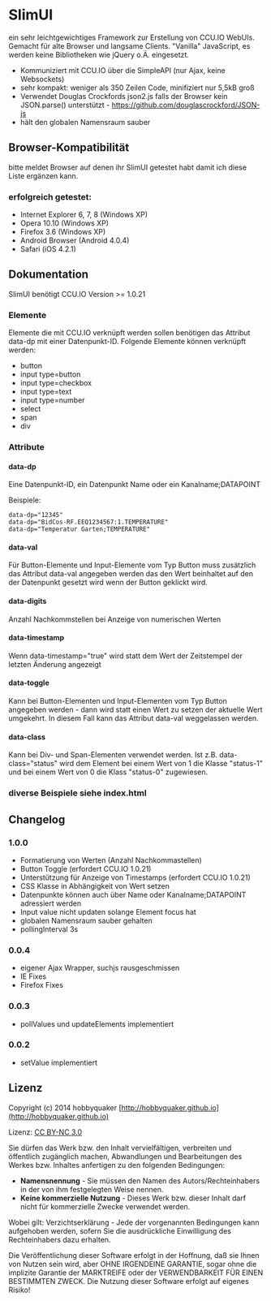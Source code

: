 # SlimUI

ein sehr leichtgewichtiges Framework zur Erstellung von CCU.IO WebUIs. Gemacht für alte Browser und langsame Clients.
"Vanilla" JavaScript, es werden keine Bibliotheken wie jQuery o.Ä. eingesetzt.

* Kommuniziert mit CCU.IO über die SimpleAPI (nur Ajax, keine Websockets)
* sehr kompakt: weniger als 350 Zeilen Code, minifiziert nur 5,5kB groß
* Verwendet Douglas Crockfords json2.js falls der Browser kein JSON.parse() unterstützt - https://github.com/douglascrockford/JSON-js
* hält den globalen Namensraum sauber

## Browser-Kompatibilität

bitte meldet Browser auf denen ihr SlimUI getestet habt damit ich diese Liste ergänzen kann.

### erfolgreich getestet:
* Internet Explorer 6, 7, 8 (Windows XP)
* Opera 10.10 (Windows XP)
* Firefox 3.6 (Windows XP)
* Android Browser (Android 4.0.4)
* Safari (iOS 4.2.1)

## Dokumentation

SlimUI benötigt CCU.IO Version >= 1.0.21

### Elemente

Elemente die mit CCU.IO verknüpft werden sollen benötigen das Attribut data-dp mit einer Datenpunkt-ID.
Folgende Elemente können verknüpft werden:

* button
* input type=button
* input type=checkbox
* input type=text
* input type=number
* select
* span
* div


### Attribute
#### data-dp

Eine Datenpunkt-ID, ein Datenpunkt Name oder ein Kanalname;DATAPOINT

Beispiele:

```
data-dp="12345"
data-dp="BidCos-RF.EEQ1234567:1.TEMPERATURE"
data-dp="Temperatur Garten;TEMPERATURE"
```

#### data-val

Für Button-Elemente und Input-Elemente vom Typ Button muss zusätzlich das Attribut data-val angegeben werden das den
Wert beinhaltet auf den der Datenpunkt gesetzt wird wenn der Button geklickt wird.

#### data-digits

Anzahl Nachkommstellen bei Anzeige von numerischen Werten

#### data-timestamp

Wenn data-timestamp="true" wird statt dem Wert der Zeitstempel der letzten Änderung angezeigt

#### data-toggle

Kann bei Button-Elementen und Input-Elementen vom Typ Button angegeben werden - dann wird statt einen Wert zu setzen der
aktuelle Wert umgekehrt. In diesem Fall kann das Attribut data-val weggelassen werden.

#### data-class

Kann bei Div- und Span-Elementen verwendet werden. Ist z.B. data-class="status" wird dem Element bei einem Wert von 1
die Klasse "status-1" und bei einem Wert von 0 die Klass "status-0" zugewiesen.

### diverse Beispiele siehe index.html

## Changelog

### 1.0.0
* Formatierung von Werten (Anzahl Nachkommastellen)
* Button Toggle (erfordert CCU.IO 1.0.21)
* Unterstützung für Anzeige von Timestamps (erfordert CCU.IO 1.0.21)
* CSS Klasse in Abhängigkeit von Wert setzen
* Datenpunkte können auch über Name oder Kanalname;DATAPOINT adressiert werden
* Input value nicht updaten solange Element focus hat
* globalen Namensraum sauber gehalten
* pollingInterval 3s

### 0.0.4
* eigener Ajax Wrapper, suchjs rausgeschmissen
* IE Fixes
* Firefox Fixes

### 0.0.3
* pollValues und updateElements implementiert

### 0.0.2
* setValue implementiert


## Lizenz

Copyright (c) 2014 hobbyquaker [http://hobbyquaker.github.io](http://hobbyquaker.github.io)

Lizenz: [CC BY-NC 3.0](http://creativecommons.org/licenses/by-nc/3.0/de/)

Sie dürfen das Werk bzw. den Inhalt vervielfältigen, verbreiten und öffentlich zugänglich machen,
Abwandlungen und Bearbeitungen des Werkes bzw. Inhaltes anfertigen zu den folgenden Bedingungen:

  * **Namensnennung** - Sie müssen den Namen des Autors/Rechteinhabers in der von ihm festgelegten Weise nennen.
  * **Keine kommerzielle Nutzung** - Dieses Werk bzw. dieser Inhalt darf nicht für kommerzielle Zwecke verwendet werden.

Wobei gilt:
Verzichtserklärung - Jede der vorgenannten Bedingungen kann aufgehoben werden, sofern Sie die ausdrückliche Einwilligung des Rechteinhabers dazu erhalten.

Die Veröffentlichung dieser Software erfolgt in der Hoffnung, daß sie Ihnen von Nutzen sein wird, aber OHNE IRGENDEINE GARANTIE, sogar ohne die implizite Garantie der MARKTREIFE oder der VERWENDBARKEIT FÜR EINEN BESTIMMTEN ZWECK. Die Nutzung dieser Software erfolgt auf eigenes Risiko!
